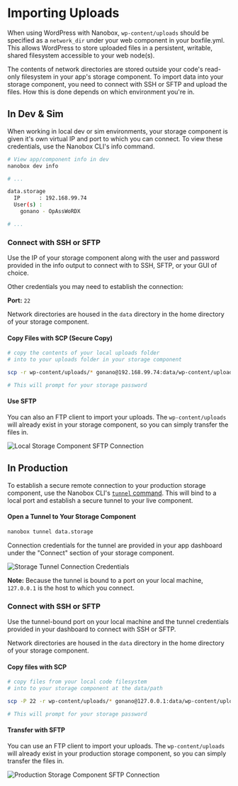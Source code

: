 # Importing Uploads

When using WordPress with Nanobox, `wp-content/uploads` should be specified as a `network_dir` under your web component in your boxfile.yml. This allows WordPress to store uploaded files in a persistent, writable, shared filesystem accessible to your web node(s).

The contents of network directories are stored outside your code's read-only filesystem in your app's storage component. To import data into your storage component, you need to connect with SSH or SFTP and upload the files. How this is done depends on which environment you're in.

## In Dev & Sim
When working in local dev or sim environments, your storage component is given it's own virtual IP and port to which you can connect. To view these credentials, use the Nanobox CLI's info command.

```bash
# View app/component info in dev
nanobox dev info

# ...

data.storage
  IP      : 192.168.99.74
  User(s) :
    gonano - OpAssWoRDX

# ...
```

### Connect with SSH or SFTP
Use the IP of your storage component along with the user and password provided in the info output to connect with to SSH, SFTP, or your GUI of choice.

Other credentials you may need to establish the connection:

**Port:** `22`

Network directories are housed in the `data` directory in the home directory of your storage component.

#### Copy Files with SCP (Secure Copy)
```bash
# copy the contents of your local uploads folder
# into to your uploads folder in your storage component

scp -r wp-content/uploads/* gonano@192.168.99.74:data/wp-content/uploads

# This will prompt for your storage password
```

#### Use SFTP
You can also an FTP client to import your uploads. The  `wp-content/uploads` will already exist in your storage component, so you can simply transfer the files in.

![Local Storage Component SFTP Connection](/assets/storage/storage-sftp-local.png)

## In Production

To establish a secure remote connection to your production storage component, use the Nanobox CLI's [`tunnel` command](https://docs.nanobox.io/cli/tunnel/). This will bind to a local port and establish a secure tunnel to your live component.

#### Open a Tunnel to Your Storage Component
```bash
nanobox tunnel data.storage
```

Connection credentials for the tunnel are provided in your app dashboard under the "Connect" section of your storage component.

![Storage Tunnel Connection Credentials](/assets/storage/tunnel-creds.png)

**Note:** Because the tunnel is bound to a port on your local machine, `127.0.0.1` is the host to which you connect.

### Connect with SSH or SFTP
Use the tunnel-bound port on your local machine and the tunnel credentials provided in your dashboard to connect with SSH or SFTP.

Network directories are housed in the `data` directory in the home directory of your storage component.

#### Copy files with SCP
```bash
# copy files from your local code filesystem
# into to your storage component at the data/path

scp -P 22 -r wp-content/uploads/* gonano@127.0.0.1:data/wp-content/uploads

# This will prompt for your storage password
```

#### Transfer with SFTP
You can use an FTP client to import your uploads. The  `wp-content/uploads` will already exist in your production storage component, so you can simply transfer the files in.

![Production Storage Component SFTP Connection](/assets/storage/storage-sftp-prod.png)
